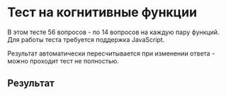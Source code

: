 # Тест на когнитивные функции

В этом тесте 56 вопросов - по 14 вопросов на каждую пару функций. Для работы теста требуется поддержка JavaScript.

Результат автоматически пересчитывается при изменении ответа - можно проходит тест не полностью.

<!--
Here go questions

<h4>Group name</h4>

no. question        Yes PrY IDK No
#01 Are you ASDF?   ( ) ( ) ( ) ( )
#02 Is Earth flat?  ( ) ( ) ( ) ( )

^ as a table
-->
<div id="test_contents">
</div>

## Результат

<div id="res">
</div>

<script src="/test.js"></script>
<script src="/mbti.js"></script>
